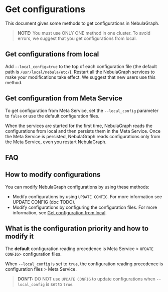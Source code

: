 # Get configurations

This document gives some methods to get configurations in NebulaGraph.

> **NOTE:** You must use ONLY ONE method in one cluster.
To avoid errors, we suggest that you get configurations from local.

## Get configurations from local

Add `--local_config=true` to the top of each configuration file (the default path is `/usr/local/nebula/etc/`). Restart all the NebulaGraph services to make your modifications take effect. We suggest that new users use this method.

## Get configuration from Meta Service

To get configuration from Meta Service, set the `--local_config` parameter to `false` or use the default configuration files.

When the services are started for the first time, NebulaGraph reads the configurations from local and then persists them in the Meta Service. Once the Meta Service is persisted, NebulaGraph reads configurations only from the Meta Service, even you restart NebulaGraph.

## FAQ

## How to modify configurations

You can modify NebulaGraph configurations by using these methods:

- Modify configurations by using `UPDATE CONFIG`. For more information see UPDATE CONFIG (doc TODO).
- Modify configurations by configuring the configuration files. For more information, see [Get configuration from local](#get_configuration_from_local).

## What is the configuration priority and how to modify it

The **default** configuration reading precedence is Meta Service > `UPDATE CONFIG`> configuration files.

When `--local_config` is set to `true`, the configuration reading precedence is configuration files > Meta Service.

> **DON'T:** DO NOT use `UPDATE CONFIG` to update configurations when `--local_config` is set to `true`.
